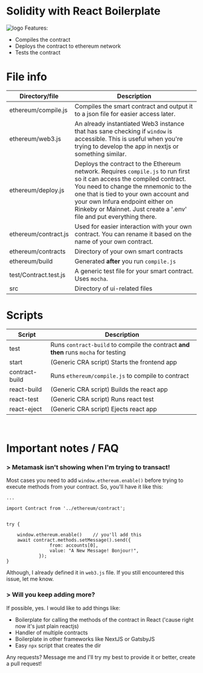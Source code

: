 # Solidity with React Boilerplate
![logo](https://i.imgur.com/AXGl9Z3.jpg)
Features:
- Compiles the contract
- Deploys the contract to ethereum network
- Tests the contract

# File info
| Directory/file        | Description                                                                                                                                                                                                                                                                                                         |
|-----------------------|---------------------------------------------------------------------------------------------------------------------------------------------------------------------------------------------------------------------------------------------------------------------------------------------------------------------|
| ethereum/compile.js   | Compiles the smart contract and output it to a json file for easier access later.                                                                                                                                                                                                                                   |
| ethereum/web3.js      | An already instantiated Web3 instance that has sane checking if `window` is accessible. This is useful when you're trying to develop the app in nextjs or something similar.                                                                                                                                        |
| ethereum/deploy.js    | Deploys the contract to the Ethereum network. Requires `compile.js` to run first so it can access the compiled contract. You need to change the mnemonic to the one that is tied to your own account and your own Infura endpoint either on Rinkeby or Mainnet. Just create a '.env' file and put everything there. |
| ethereum/contract.js  | Used for easier interaction with your own contract. You can rename it based on the name of your own contract.                                                                                                                                                                                                       |
| ethereum/contracts    | Directory of your own smart contracts                                                                                                                                                                                                                                                                               |
| ethereum/build        | Generated **after** you run `compile.js`                                                                                                                                                                                                                                                                            |
| test/Contract.test.js | A generic test file for your smart contract. Uses `mocha`.                                                                                                                                                                                                                                                          |
| src                   | Directory of ui-related files                                                                                                                                                                                                                                                                                       |


# Scripts
| Script         | Description                                                                         |
|----------------|-------------------------------------------------------------------------------------|
| test           | Runs `contract-build` to compile the contract **and then** runs `mocha` for testing |
| start          | (Generic CRA script) Starts the frontend app                                        |
| contract-build | Runs `ethereum/compile.js` to compile to contract                                   |
| react-build    | (Generic CRA script) Builds the react app                                           |
| react-test     | (Generic CRA script) Runs react test                                                |
| react-eject    | (Generic CRA script) Ejects react app                                               |


<br/>

# Important notes / FAQ
### > Metamask isn't showing when I'm trying to transact!
Most cases you need to add `window.ethereum.enable()` before trying to
execute methods from your contract. So, you'll have it like this:
```
...

import Contract from '../ethereum/contract';


try {

    window.ethereum.enable()    // you'll add this
    await contract.methods.setMessage().send({
                from: accounts[0],
                value: "A New Message! Bonjour!",
            });
}
```
Although, I already defined it in `web3.js` file. If you still encountered this issue, let me know.

### > Will you keep adding more?
If possible, yes. I would like to add things like:
- Boilerplate for calling the methods of the contract in React ('cause right now it's just plain reactjs)
- Handler of multiple contracts
- Boilerplate in other frameworks like NextJS or GatsbyJS
- Easy `npx` script that creates the dir

Any requests? Message me and I'll try my best to provide it or better, create a pull request!
